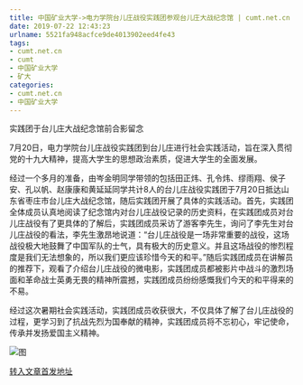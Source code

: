 ```yaml
---
title: 中国矿业大学->电力学院台儿庄战役实践团参观台儿庄大战纪念馆 | cumt.net.cn
date: 2019-07-22 12:43:23
urlname: 5521fa948acfce9de4013902eed4fe43
tags: 
- cumt.net.cn
- cumt
- 中国矿业大学
- 矿大
categories:
- cumt.net.cn
- 中国矿业大学
---
```



实践团于台儿庄大战纪念馆前合影留念

7月20日，电力学院台儿庄战役实践团到台儿庄进行社会实践活动，旨在深入贯彻党的十九大精神，提高大学生的思想政治素质，促进大学生的全面发展。

经过一个多月的准备，由岑金明同学带领的包括田正炜、孔令炜、缪雨翔、侯子安、孔以帆、赵康康和黄延延同学共计8人的台儿庄战役实践团于7月20日抵达山东省枣庄市台儿庄大战纪念馆，随后实践团开展了具体的实践活动。首先，实践团全体成员认真地阅读了纪念馆内对台儿庄战役记录的历史资料，在实践团成员对台儿庄战役有了更具体的了解后，实践团成员采访了游客李先生，询问了李先生对台儿庄战役的看法，李先生激昂地说道：“台儿庄战役是一场非常重要的战役，这场战役极大地鼓舞了中国军队的士气，具有极大的历史意义。并且这场战役的惨烈程度是我们无法想象的，所以我们更应该珍惜今天的和平。”随后实践团成员在讲解员的推荐下，观看了介绍台儿庄战役的微电影，实践团成员都被影片中战斗的激烈场面和革命战士英勇无畏的精神所震撼，实践团成员纷纷感慨我们今天的和平得来的不易。

经过这次暑期社会实践活动，实践团成员收获很大，不仅具体了解了台儿庄战役的过程，更学习到了抗战先烈为国奉献的精神，实践团成员将不忘初心，牢记使命，传承并发扬爱国主义精神。



![图](http://xwzx.cumt.edu.cn/_upload/article/images/c1/c7/005df05b4ce28dec4ea0c16e4b5a/6694885f-7c35-40e4-bf28-113efac2940e.jpg)

[转入文章首发地址](http://xwzx.cumt.edu.cn/24/eb/c523a533739/page.htm)